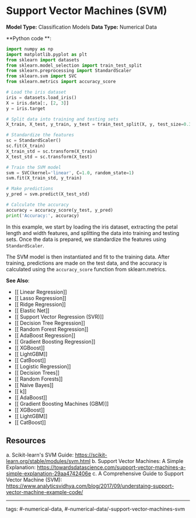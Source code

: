 #  Support Vector Machines (SVM)
**Model Type:**  Classification Models
**Data Type:**  Numerical Data

**Python code **:


```python
import numpy as np
import matplotlib.pyplot as plt
from sklearn import datasets
from sklearn.model_selection import train_test_split
from sklearn.preprocessing import StandardScaler
from sklearn.svm import SVC
from sklearn.metrics import accuracy_score

# Load the iris dataset
iris = datasets.load_iris()
X = iris.data[:, [2, 3]]
y = iris.target

# Split data into training and testing sets
X_train, X_test, y_train, y_test = train_test_split(X, y, test_size=0.3, random_state=1, stratify=y)

# Standardize the features
sc = StandardScaler()
sc.fit(X_train)
X_train_std = sc.transform(X_train)
X_test_std = sc.transform(X_test)

# Train the SVM model
svm = SVC(kernel='linear', C=1.0, random_state=1)
svm.fit(X_train_std, y_train)

# Make predictions
y_pred = svm.predict(X_test_std)

# Calculate the accuracy
accuracy = accuracy_score(y_test, y_pred)
print('Accuracy:', accuracy)
```
In this example, we start by loading the iris dataset, extracting the petal length and width features, and splitting the data into training and testing sets. Once the data is prepared, we standardize the features using `StandardScaler`.

The SVM model is then instantiated and fit to the training data. After training, predictions are made on the test data, and the accuracy is calculated using the `accuracy_score` function from sklearn.metrics.


**See Also**:

- [[ Linear Regression]]
- [[ Lasso Regression]]
- [[ Ridge Regression]]
- [[ Elastic Net]]
- [[ Support Vector Regression (SVR)]]
- [[ Decision Tree Regression]]
- [[ Random Forest Regression]]
- [[ AdaBoost Regression]]
- [[ Gradient Boosting Regression]]
- [[ XGBoost]]
- [[ LightGBM]]
- [[ CatBoost]]
- [[ Logistic Regression]]
- [[ Decision Trees]]
- [[ Random Forests]]
- [[ Naive Bayes]]
- [[ k]]
- [[ AdaBoost]]
- [[ Gradient Boosting Machines (GBM)]]
- [[ XGBoost]]
- [[ LightGBM]]
- [[ CatBoost]]
## Resources

a. Scikit-learn's SVM Guide: https://scikit-learn.org/stable/modules/svm.html
b. Support Vector Machines: A Simple Explanation: https://towardsdatascience.com/support-vector-machines-a-simple-explanation-29aa4742406e
c. A Comprehensive Guide to Support Vector Machine (SVM): https://www.analyticsvidhya.com/blog/2017/09/understaing-support-vector-machine-example-code/


---
tags: #-numerical-data, #-numerical-data/-support-vector-machines-svm
